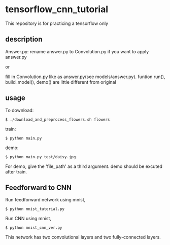 # tensorflow_cnn_tutorial

This repository is for practicing a tensorflow only



## description

Answer.py:
rename answer.py to Convolution.py if you want to apply answer.py

or

fill in Convolution.py like as answer.py(see models/answer.py). funtion run(), build_model(), demo() are little different from original


## usage

To download:

    $ ./download_and_preprocess_flowers.sh flowers

train:

    $ python main.py

demo:

    $ python main.py test/daisy.jpg

For demo, give the 'file_path' as a third argument. demo should be excuted after train.

## Feedforward to CNN

Run feedforward network using mnist,

    $ python mnist_tutorial.py

Run CNN using mnist, 

    $ python mnist_cnn_ver.py

This network has two convolutional layers and two fully-connected layers.
